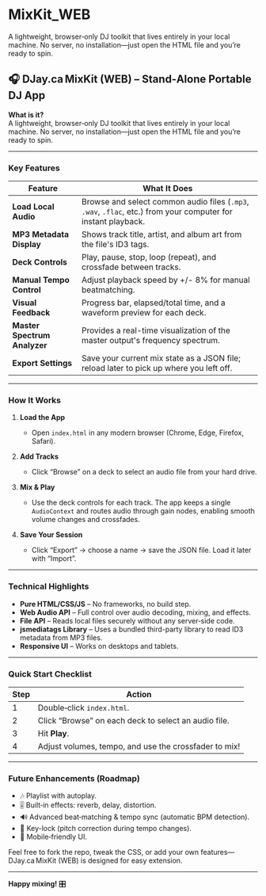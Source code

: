 # MixKit_WEB
A lightweight, browser‑only DJ toolkit that lives entirely in your local machine. No server, no installation—just open the HTML file and you’re ready to spin.

## 🎧 **DJay.ca MixKit (WEB)** – Stand‑Alone Portable DJ App

**What is it?**  
A lightweight, browser‑only DJ toolkit that lives entirely in your local machine. No server, no installation—just open the HTML file and you’re ready to spin.

---

### Key Features

| Feature | What It Does |
|---------|--------------|
| **Load Local Audio** | Browse and select common audio files (`.mp3`, `.wav`, `.flac`, etc.) from your computer for instant playback. |
| **MP3 Metadata Display** | Shows track title, artist, and album art from the file's ID3 tags. |
| **Deck Controls** | Play, pause, stop, loop (repeat), and crossfade between tracks. |
| **Manual Tempo Control** | Adjust playback speed by +/- 8% for manual beatmatching. |
| **Visual Feedback** | Progress bar, elapsed/total time, and a waveform preview for each deck. |
| **Master Spectrum Analyzer** | Provides a real-time visualization of the master output's frequency spectrum. |
| **Export Settings** | Save your current mix state as a JSON file; reload later to pick up where you left off. |

---

### How It Works

1. **Load the App**  
   - Open `index.html` in any modern browser (Chrome, Edge, Firefox, Safari).

2. **Add Tracks**  
   - Click “Browse” on a deck to select an audio file from your hard drive.

3. **Mix & Play**  
   - Use the deck controls for each track. The app keeps a single `AudioContext` and routes audio through gain nodes, enabling smooth volume changes and crossfades.

4. **Save Your Session**  
   - Click “Export” → choose a name → save the JSON file. Load it later with “Import”.

---

### Technical Highlights

- **Pure HTML/CSS/JS** – No frameworks, no build step.
- **Web Audio API** – Full control over audio decoding, mixing, and effects.
- **File API** – Reads local files securely without any server‑side code.
- **jsmediatags Library** – Uses a bundled third-party library to read ID3 metadata from MP3 files.
- **Responsive UI** – Works on desktops and tablets.

---

### Quick Start Checklist

| Step | Action |
|------|--------|
| 1 | Double‑click `index.html`. |
| 2 | Click “Browse” on each deck to select an audio file. |
| 3 | Hit **Play**. |
| 4 | Adjust volumes, tempo, and use the crossfader to mix! |

---

### Future Enhancements (Roadmap)

- 🎶 Playlist with autoplay.
- 🎚️ Built‑in effects: reverb, delay, distortion.  
- 🔊 Advanced beat‑matching & tempo sync (automatic BPM detection).  
- 🎹 Key-lock (pitch correction during tempo changes).
- 📱 Mobile‑friendly UI.

Feel free to fork the repo, tweak the CSS, or add your own features—DJay.ca MixKit (WEB) is designed for easy extension.

---

**Happy mixing!** 🎛️
